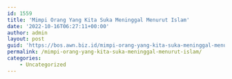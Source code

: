 ```yaml
---
id: 1559
title: 'Mimpi Orang Yang Kita Suka Meninggal Menurut Islam'
date: '2022-10-16T06:27:11+00:00'
author: admin
layout: post
guid: 'https://bos.awn.biz.id/mimpi-orang-yang-kita-suka-meninggal-menurut-islam/'
permalink: /mimpi-orang-yang-kita-suka-meninggal-menurut-islam/
categories:
    - Uncategorized
---
```


